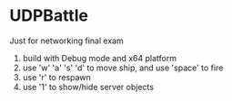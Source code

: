 # UDPBattle
Just for networking final exam

1. build with Debug mode and x64 platform
2. use 'w' 'a' 's' 'd' to move ship, and use 'space' to fire
3. use 'r' to respawn
5. use '1' to show/hide server objects
